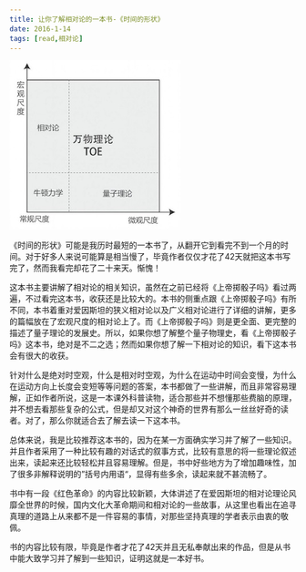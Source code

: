 ```yaml
---
title: 让你了解相对论的一本书-《时间的形状》
date: 2016-1-14
tags: [read,相对论]
---
```


![](/image/Time01.jpg)

《时间的形状》可能是我历时最短的一本书了，从翻开它到看完不到一个月的时间。对于好多人来说可能算是相当慢了，毕竟作者仅仅才花了42天就把这本书写完了，然而我看完却花了二十来天。惭愧！

这本书主要讲解了相对论的相关知识，虽然在之前已经将《上帝掷骰子吗》看过两遍，不过看完这本书，收获还是比较大的。本书的侧重点跟《上帝掷骰子吗》有所不同，本书着重对爱因斯坦的狭义相对论以及广义相对论进行了详细的讲解，更多的篇幅放在了宏观尺度的相对论上了。而《上帝掷骰子吗》则是更全面、更完整的描述了量子理论的发展史。所以，如果你想了解整个量子物理史，看《上帝掷骰子吗》这本书，绝对是不二之选；然而如果你想了解一下相对论的知识，看下这本书会有很大的收获。

针对什么是绝对时空观，什么是相对时空观，为什么在运动中时间会变慢，为什么在运动方向上长度会变短等等问题的答案，本书都做了一些讲解，而且非常容易理解，正如作者所说，这是一本课外科普读物，适合那些并不想懂那些费脑的原理，并不想去看那些复杂的公式，但是却又对这个神奇的世界有那么一丝丝好奇的读者。对了，那么你就适合去了解去读一下这本书。

总体来说，我是比较推荐这本书的，因为在某一方面确实学习并了解了一些知识。并且作者采用了一种比较有趣的对话式的叙事方式，比较有意思的将一些理论叙述出来，读起来还比较轻松并且容易理解。但是，书中好些地方为了增加趣味性，加了很多非解释说明的”括号内用语“，显得有些多余，读起来就不甚流畅了。

书中有一段《红色革命》的内容比较新颖，大体讲述了在爱因斯坦的相对论理论风靡全世界的时候，国内文化大革命期间和相对论的一些故事，从这里也看出在追寻真理的道路上从来都不是一件容易的事情，对那些坚持真理的学者表示由衷的敬佩。

书的内容比较有限，毕竟是作者才花了42天并且无私奉献出来的作品，但是从书中能大致学习并了解到一些知识，证明这就是一本好书。